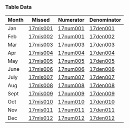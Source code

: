 ### Table Data

Month | Missed | Numerator | Denominator | 
----- | ------ | ----------| ----------- |
Jan|[17mis001](https://github.com/Edward-Yao31/Salud-Y-Vida-Report/blob/2017-Salud-Y-Vida-Report/unique-id-repo/missed/17mis001.md)|[17num001](https://github.com/Edward-Yao31/Salud-Y-Vida-Report/blob/2017-Salud-Y-Vida-Report/unique-id-repo/missed/17mis001.md) | [17den001](https://github.com/Edward-Yao31/Salud-Y-Vida-Report/blob/2017-Salud-Y-Vida-Report/unique-id-repo/den/17den001.md) |
Feb|[17mis002](https://github.com/Edward-Yao31/Salud-Y-Vida-Report/blob/2017-Salud-Y-Vida-Report/unique-id-repo/missed/17mis002.md) | [17num001](https://github.com/Edward-Yao31/Salud-Y-Vida-Report/blob/2017-Salud-Y-Vida-Report/unique-id-repo/missed/17mis001.md) |[17den002](https://github.com/Edward-Yao31/Salud-Y-Vida-Report/blob/2017-Salud-Y-Vida-Report/unique-id-repo/den/17den002.md)
Mar|[17mis003](https://github.com/Edward-Yao31/Salud-Y-Vida-Report/blob/2017-Salud-Y-Vida-Report/unique-id-repo/missed/17mis003.md) | [17num003](https://github.com/Edward-Yao31/Salud-Y-Vida-Report/blob/master/unique-id-repo/num/16num003.md) | [17den003](https://github.com/Edward-Yao31/Salud-Y-Vida-Report/blob/2017-Salud-Y-Vida-Report/unique-id-repo/den/17den003.md)
Apr|[17mis004](https://github.com/Edward-Yao31/Salud-Y-Vida-Report/blob/2017-Salud-Y-Vida-Report/unique-id-repo/missed/17mis004.md) | [17num004](https://github.com/Edward-Yao31/Salud-Y-Vida-Report/blob/master/unique-id-repo/num/16num004.md) | [17den004](https://github.com/Edward-Yao31/Salud-Y-Vida-Report/blob/2017-Salud-Y-Vida-Report/unique-id-repo/den/17den004.md)
May|[17mis005](https://github.com/Edward-Yao31/Salud-Y-Vida-Report/blob/2017-Salud-Y-Vida-Report/unique-id-repo/missed/17mis005.md) | [17num005](https://github.com/Edward-Yao31/Salud-Y-Vida-Report/blob/master/unique-id-repo/num/16num005.md) | [17den005](https://github.com/Edward-Yao31/Salud-Y-Vida-Report/blob/2017-Salud-Y-Vida-Report/unique-id-repo/den/17den005.md)
June|[17mis006](https://github.com/Edward-Yao31/Salud-Y-Vida-Report/blob/2017-Salud-Y-Vida-Report/unique-id-repo/missed/17mis006.md) | [17num006](https://github.com/Edward-Yao31/Salud-Y-Vida-Report/blob/master/unique-id-repo/num/16num006.md) | [17den006](https://github.com/Edward-Yao31/Salud-Y-Vida-Report/blob/2017-Salud-Y-Vida-Report/unique-id-repo/den/17den006.md)
July|[17mis007](https://github.com/Edward-Yao31/Salud-Y-Vida-Report/blob/master/unique-id-repo/missed/16mis007.md) | [17num007](https://github.com/Edward-Yao31/Salud-Y-Vida-Report/blob/master/unique-id-repo/num/16num007.md) | [17den007](https://github.com/Edward-Yao31/Salud-Y-Vida-Report/blob/2017-Salud-Y-Vida-Report/unique-id-repo/den/17den007.md)
Aug|[17mis008](https://github.com/Edward-Yao31/Salud-Y-Vida-Report/blob/master/unique-id-repo/missed/16mis008.md) | [17num008](https://github.com/Edward-Yao31/Salud-Y-Vida-Report/blob/master/unique-id-repo/num/16num008.md) | [17den008](https://github.com/Edward-Yao31/Salud-Y-Vida-Report/blob/2017-Salud-Y-Vida-Report/unique-id-repo/den/17den008.md)
Sept|[17mis009](https://github.com/Edward-Yao31/Salud-Y-Vida-Report/blob/master/unique-id-repo/missed/16mis009.md) | [17num009](https://github.com/Edward-Yao31/Salud-Y-Vida-Report/blob/master/unique-id-repo/num/16num009.md) | [17den009](https://github.com/Edward-Yao31/Salud-Y-Vida-Report/blob/2017-Salud-Y-Vida-Report/unique-id-repo/den/17den009.md)
Oct|[17mis010](https://github.com/Edward-Yao31/Salud-Y-Vida-Report/blob/master/unique-id-repo/missed/16mis010.md) | [17num010](https://github.com/Edward-Yao31/Salud-Y-Vida-Report/blob/master/unique-id-repo/num/16num010.md) | [17den010](https://github.com/Edward-Yao31/Salud-Y-Vida-Report/blob/2017-Salud-Y-Vida-Report/unique-id-repo/den/17den010.md)
Nov|[17mis011](https://github.com/Edward-Yao31/Salud-Y-Vida-Report/blob/master/unique-id-repo/missed/16mis011.md) | [17num011](https://github.com/Edward-Yao31/Salud-Y-Vida-Report/blob/master/unique-id-repo/num/16num011.md) | [17den011](https://github.com/Edward-Yao31/Salud-Y-Vida-Report/blob/2017-Salud-Y-Vida-Report/unique-id-repo/den/17den011.md)
Dec|[17mis012](https://github.com/Edward-Yao31/Salud-Y-Vida-Report/blob/master/unique-id-repo/missed/16mis012.md) | [17num012](https://github.com/Edward-Yao31/Salud-Y-Vida-Report/blob/master/unique-id-repo/num/16num012.md) | [17den012](https://github.com/Edward-Yao31/Salud-Y-Vida-Report/blob/2017-Salud-Y-Vida-Report/unique-id-repo/den/17den012.md)


